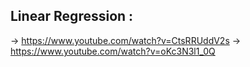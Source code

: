 ## Linear Regression :
-> https://www.youtube.com/watch?v=CtsRRUddV2s
-> https://www.youtube.com/watch?v=oKc3N3l1_0Q

